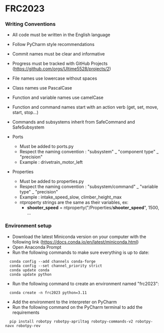 # FRC2023
### Writing Conventions 
* All code must be written in the English language
* Follow PyCharm style recommendations
* Commit names must be clear and informative
* Progress must be tracked with GitHub Projects (https://github.com/orgs/Ultime5528/projects/2)

* File names use lowercase without spaces
* Class names use PascalCase
* Function and variable names use camelCase
* Function and command names start with an action verb (get, set, move, start, stop...)
* Commands and subsystems inherit from SafeCommand and SafeSubsystem
* Ports  
    * Must be added to ports.py
    * Respect the naming convention : "subsystem" _ "component type"  _ "precision"
    * Example : drivetrain_motor_left
* Properties 
  * Must be added to properties.py 
  * Respect the naming convention : "subsystem/command" \_ "variable type" _ "precision"
  * Example : intake_speed_slow, climber_height_max
  * ntproperty strings are the same as their variables, ex:
    * **shooter_speed** = ntproperty("/Properties/**shooter_speed**", 1500, ...

### Environment setup
* Download the latest Miniconda version on your computer with the following link (https://docs.conda.io/en/latest/miniconda.html)
* Open Anaconda Prompt
* Run the following commands to make sure everything is up to date:
```commandline
  conda config --add channels conda-forge
  conda config --set channel_priority strict
  conda update conda
  conda update python
```
* Run the following command to create an environment named "frc2023":
```commandline
  conda create -n frc2023 python=3.11
```
* Add the environment to the interpreter on PyCharm
* Run the following command on the PyCharm terminal to add the requirements
```commandline
  pip install robotpy robotpy-apriltag robotpy-commands-v2 robotpy-navx robotpy-rev
```

